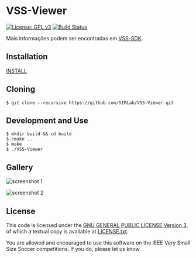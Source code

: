 VSS-Viewer
==========
[![License: GPL v3](https://img.shields.io/badge/License-GPL%20v3-blue.svg)][gpl3]
[![Build Status](https://travis-ci.org/SIRLab/VSS-Viewer.svg?branch=master)][travis]

Mais informações podem ser encontradas em [VSS-SDK][vss-sdk].

Installation
------------
[INSTALL][install]

Cloning
-------
```
$ git clone --recursive https://github.com/SIRLab/VSS-Viewer.git
```

Development and Use
-------------------
```
$ mkdir build && cd build
$ cmake ..
$ make
$ ./VSS-Viewer
```

Gallery
-------
![screenshot 1](https://raw.githubusercontent.com/SIRLab/VSS-Viewer/master/images/top.png)

![screenshot 2](https://raw.githubusercontent.com/SIRLab/VSS-Viewer/master/images/top2.png)


License
-------

This code is licensed under the [GNU GENERAL PUBLIC LICENSE Version 3][gpl3], of which a textual copy is available at [LICENSE.txt](LICENSE.txt).

You are allowed and encouraged to use this software on the IEEE Very Small Size Soccer competitions.  If you do, please let us know.

[gpl3]: http://www.gnu.org/licenses/gpl-3.0/
[install]: https://github.com/SIRLab/VSS-Viewer/blob/master/INSTALL.md
[vss-sdk]: http://sirlab.github.io/vss.html
[travis]: https://travis-ci.org/SIRLab/VSS-Viewer



